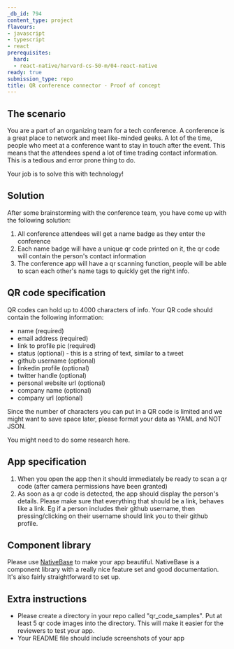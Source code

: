 ```yaml
---
_db_id: 794
content_type: project
flavours:
- javascript
- typescript
- react
prerequisites:
  hard:
  - react-native/harvard-cs-50-m/04-react-native
ready: true
submission_type: repo
title: QR conference connector - Proof of concept
---
```


## The scenario 

You are a part of an organizing team for a tech conference. A conference is a great place to network and meet like-minded geeks. A lot of the time, people who meet at a conference want to stay in touch after the event. This means that the attendees spend a lot of time trading contact information. This is a tedious and error prone thing to do. 

Your job is to solve this with technology!

## Solution

After some brainstorming with the conference team, you have come up with the following solution:

1. All conference attendees will get a name badge as they enter the conference
2. Each name badge will have a unique qr code printed on it, the qr code will contain the person's contact information
3. The conference app will have a qr scanning function, people will be able to scan each other's name tags to quickly get the right info.

## QR code specification 

QR codes can hold up to 4000 characters of info. Your QR code should contain the following information:

- name (required)
- email address (required)
- link to profile pic (required)
- status (optional) - this is a string of text, similar to a tweet
- github username (optional)
- linkedin profile (optional)
- twitter handle (optional)
- personal website url (optional)
- company name (optional) 
- company url (optional) 

Since the number of characters you can put in a QR code is limited and we might want to save space later, please format your data as YAML and NOT JSON.

You might need to do some research here.

## App specification

1. When you open the app then it should immediately be ready to scan a qr code (after camera permissions have been granted)
2. As soon as a qr code is detected, the app should display the person's details. Please make sure that everything that should be a link, behaves like a link. Eg if a person includes their github username, then pressing/clicking on their username should link you to their github profile.

## Component library

Please use [NativeBase](https://nativebase.io/) to make your app beautiful. NativeBase is a component library with a really nice feature set and good documentation. It's also fairly straightforward to set up. 

## Extra instructions

- Please create a directory in your repo called "qr_code_samples". Put at least 5 qr code images into the directory. This will make it easier for the reviewers to test your app.
- Your README file should include screenshots of your app
